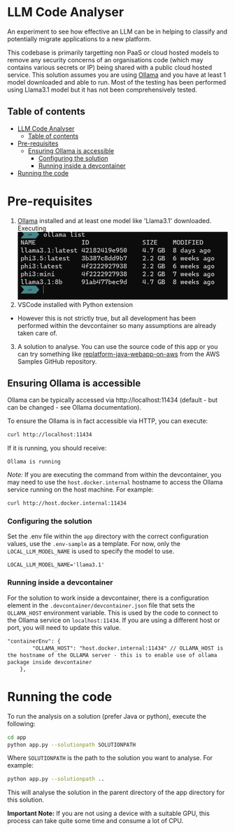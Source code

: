 # LLM Code Analyser
An experiment to see how effective an LLM can be in helping to classify and potentially migrate applications to a new platform.

This codebase is primarily targetting non PaaS or cloud hosted models to remove any security concerns of an organisations code (which may contains various secrets or IP) being shared with a public cloud hosted service.
This solution assumes you are using [Ollama](https://ollama.com/) and you have at least 1 model downloaded and able to run. Most of the testing has been performed using Llama3.1 model but it has not been comprehensively tested.

## Table of contents
- [LLM Code Analyser](#llm-code-analyser)
  - [Table of contents](#table-of-contents)
- [Pre-requisites](#pre-requisites)
  - [Ensuring Ollama is accessible](#ensuring-ollama-is-accessible)
    - [Configuring the solution](#configuring-the-solution)
    - [Running inside a devcontainer](#running-inside-a-devcontainer)
- [Running the code](#running-the-code)

# Pre-requisites
1. [Ollama](https://ollama.com/) installed and at least one model like 'Llama3.1' downloaded. Executing 
![Ollama list](./images/ollama-list.png)
2. VSCode installed with Python extension
  - However this is not strictly true, but all development has been performed within the devcontainer so many assumptions are already taken care of.
3. A solution to analyse. You can use the source code of this app or you can try something like [replatform-java-webapp-on-aws](https://github.com/aws-samples/replatform-java-webapp-on-aws) from the AWS Samples GitHub repository.

## Ensuring Ollama is accessible
Ollama can be typically accessed via http://localhost:11434 (default - but can be changed - see Ollama documentation). 

To ensure the Ollama is in fact accessible via HTTP, you can execute:
```bash
curl http://localhost:11434
```
If it is running, you should receive:
```
Ollama is running
```
*Note:* If you are executing the command from within the devcontainer, you may need to use the `host.docker.internal` hostname to access the Ollama service running on the host machine. For example:
```bash
curl http://host.docker.internal:11434
```
### Configuring the solution
Set the .env file within the `app` directory with the correct configuration values, use the `.env-sample` as a template. For now, only the `LOCAL_LLM_MODEL_NAME` is used to specify the model to use. 
```
LOCAL_LLM_MODEL_NAME='llama3.1'
```
### Running inside a devcontainer
For the solution to work inside a devcontainer, there is a configuration element in the `.devcontainer/devcontainer.json` file that sets the `OLLAMA_HOST` environment variable. This is used by the code to connect to the Ollama service on `localhost:11434`. If you are using a different host or port, you will need to update this value.
```
"containerEnv": {
    	"OLLAMA_HOST": "host.docker.internal:11434" // OLLAMA_HOST is the hostname of the OLLAMA server - this is to enable use of ollama package inside devcontainer
	},
```

# Running the code
To run the analysis on a solution (prefer Java or python), execute the following:
```bash
cd app
python app.py --solutionpath SOLUTIONPATH
```
Where `SOLUTIONPATH` is the path to the solution you want to analyse. For example:
```bash
python app.py --solutionpath ..
```
This will analyse the solution in the parent directory of the app directory for this solution.

**Important Note:** If you are not using a device with a suitable GPU, this process can take quite some time and consume a lot of CPU.

